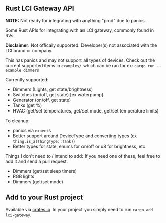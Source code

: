 ## Rust LCI Gateway API

**NOTE:** Not ready for integrating with anything "prod" due to panics.

Some Rust APIs for integrating with an LCI gateway, commonly found in RVs.

**Disclaimer:** Not officaily supported. Developer(s) not associated with the LCI brand or company.

This has panics and may not support all types of devices. Check out the current supported items in `examples/` which can be ran for ex: `cargo run --example dimmers`

Currently supported:
* Dimmers (Lights, get state/brightness)
* Switches (on/off, get state) [ex waterpump]
* Generator (on/off, get state)
* Tanks (get %)
* HVAC (get/set temperatures, get/set mode, get/set temperature limits)

To cleanup:
* panics via `expect`s
* Better support around DeviceType and converting types (ex `thing.is_a(ThingType::Tank)`)
* Better types for state, enums for on/off or u8 for brightness, etc

Things I don't need to / intend to add:
If you need one of these, feel free to add it and send a pull request.
* Dimmers (get/set sleep timers)
* RGB lights
* Dimmers (get/set mode)

## Add to your Rust project

Available via [crates.io](https://crates.io/crates/lci-gateway).
In your project you simply need to run `cargo add lci-gateway`.
